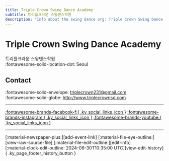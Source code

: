 ```yaml
---
title: Triple Crown Swing Dance Academy
subtitle: 트리플크라운 스윙댄스학원
description: "Info about the swing dance org: Triple Crown Swing Dance Academy."
---
```


# Triple Crown Swing Dance Academy

트리플크라운 스윙댄스학원  
:fontawesome-solid-location-dot: Seoul  


## Contact

:fontawesome-solid-envelope: <triplecrown231@gmail.com>  
:fontawesome-solid-globe: <http://www.triplecrownsd.com>  

---

 [:fontawesome-brands-facebook-f:{ .ky_social_links_icon }](https://www.facebook.com/TripleCrownSDA) [:fontawesome-brands-instagram:{ .ky_social_links_icon }](https://instagram.com/triplecrown_swingdance) [:fontawesome-brands-youtube:{ .ky_social_links_icon }](https://youtube.com/TripleCrownSwingDanceAcademy)

---

<div class="ky_page_footer" markdown>
<div class="ky_page_footer_trailing" markdown="span">
[:material-newspaper-plus:][add-event-link]
[:material-file-eye-outline:][view-raw-source-file]
[:material-file-edit-outline:][edit-info]
</div>
<div class="ky_page_footer_leading" markdown="span">
[:material-clock-edit-outline: 2024-06-30T10:35:00 UTC][view-edit-history]{ .ky_page_footer_history_button }
</div>
</div>

[add-event-link]: https://github.com/swingdance/events/issues/new?assignees=&labels=add+event&projects=&template=02-add_entity.yml&title=%5Bko_KR%5D%20Add%20Event%3A%20%3CName%3E&region=ko_KR&province=Seoul&city=Seoul&org_id=triple-crown "Add Event"
[view-raw-source-file]: https://github.com/swingdance/orgs/blob/main/ko_KR/triple-crown.json "View Raw Source File"
[edit-info]: https://github.com/swingdance/orgs/issues/new?assignees=&labels=update+org&projects=&template=03-update_entity.yml&title=%5Bko_KR%5D%20Update%20Org%3A%20Triple%20Crown%20Swing%20Dance%20Academy&region=ko_KR&id=triple-crown&name=Triple%20Crown%20Swing%20Dance%20Academy "Edit Info"

[view-edit-history]: https://github.com/swingdance/orgs/commits/main/ko_KR/triple-crown.json "View Edit History"
